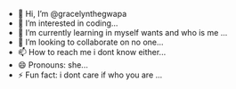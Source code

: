 - 👋 Hi, I’m @gracelynthegwapa
- 👀 I’m interested in coding...
- 🌱 I’m currently learning in myself wants and who is me ...
- 💞️ I’m looking to collaborate on no one...
- 📫 How to reach me i dont know either...
- 😄 Pronouns: she...
- ⚡ Fun fact: i dont care if who you are ...

<!---
gracelynthegwapa/gracelynthegwapa is a ✨ special ✨ repository because its `README.md` (this file) appears on your GitHub profile.
You can click the Preview link to take a look at your changes.
--->
